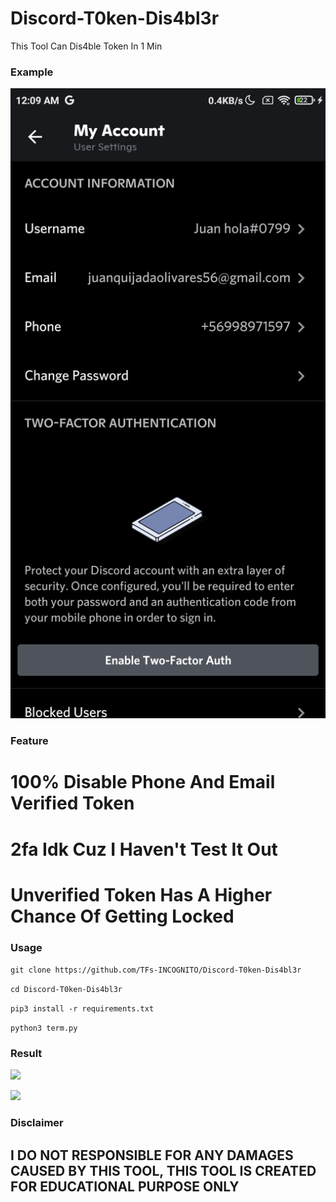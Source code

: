 # Discord-T0ken-Dis4bl3r
This Tool Can Dis4ble Token In 1 Min 

### Example
</p align="center">
  <img src="./img/verifiedtoken.jpg">
</p>

### Feature
# 100% Disable Phone And Email Verified Token

# 2fa Idk Cuz I Haven't Test It Out

# Unverified Token Has A Higher Chance Of Getting Locked

### Usage
```git clone https://github.com/TFs-INCOGNITO/Discord-T0ken-Dis4bl3r```

```cd Discord-T0ken-Dis4bl3r```

```pip3 install -r requirements.txt```

```python3 term.py```

### Result
</p align="center">
  <img src="./img/disabled.jpg">
</p>
</p align="center">
  <img src="./img/Screenshot_2022-02-02-00-55-47-524_ru.iiec.pydroid3.jpg">
</p>

### Disclaimer
## I DO NOT RESPONSIBLE FOR ANY DAMAGES CAUSED BY THIS TOOL, THIS TOOL IS CREATED FOR EDUCATIONAL PURPOSE ONLY
